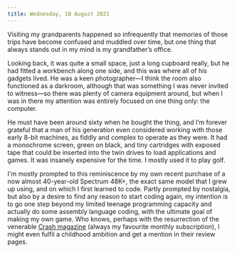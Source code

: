 ```yaml
---
title: Wednesday, 18 August 2021
---
```

Visiting my grandparents happened so infrequently that memories of those trips have become confused and muddled over time, but one thing that always stands out in my mind is my grandfather’s office.

Looking back, it was quite a small space, just a long cupboard really, but he had fitted a workbench along one side, and this was where all of his gadgets lived. He was a keen photographer—I think the room also functioned as a darkroom, although that was something I was never invited to witness—so there was plenty of camera equipment around, but when I was in there my attention was entirely focused on one thing only: the computer.

He must have been around sixty when he bought the thing, and I’m forever grateful that a man of his generation even considered working with those early 8-bit machines, as fiddly and complex to operate as they were. It had a monochrome screen, green on black, and tiny cartridges with exposed tape that could be inserted into the twin drives to load applications and games. It was insanely expensive for the time. I mostly used it to play golf.

I'm mostly prompted to this reminiscence by my own recent purchase of a now almost 40-year-old Spectrum 48K+, the exact same model that I grew up using, and on which I first learned to code. Partly prompted by nostalgia, but also by a desire to find any reason to start coding again, my intention is to go one step beyond my limited teenage programming capacity and actually do some assembly language coding, with the ultimate goal of making my own game. Who knows, perhaps with the resurrection of the venerable [Crash magazine](https://en.wikipedia.org/wiki/Crash_(magazine)) (always my favourite monthly subscription), I might even fulfil a childhood ambition and get a mention in their review pages.
